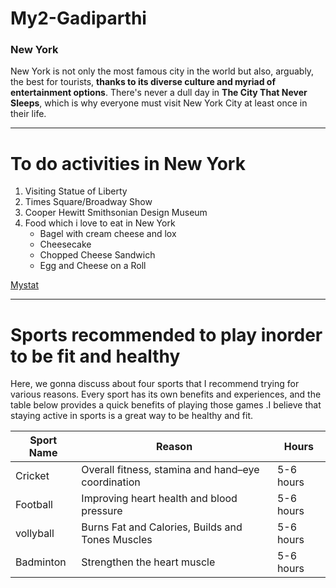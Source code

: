 # My2-Gadiparthi
### New York

New York is not only the most famous city in the world but also, arguably, the best for tourists, **thanks to its diverse culture and myriad of entertainment options**. There's never a dull day in **The City That Never Sleeps**, which is why everyone must visit New York City at least once in their life.

---------------
# To do activities in New York

1. Visiting Statue of Liberty
2. Times Square/Broadway Show
3. Cooper Hewitt Smithsonian Design Museum
4. Food which i love to eat in New York 
     * Bagel with cream cheese and lox
     * Cheesecake
     * Chopped Cheese Sandwich 
     * Egg and Cheese on a Roll

[Mystat](MyStats.md)

-----------------------------------
# Sports recommended to play inorder to be fit and healthy

Here, we gonna discuss about four sports that I recommend trying for various reasons. Every sport has its own benefits and experiences, and the table below provides a quick benefits of playing those games .I believe that staying active in sports is a great way to be healthy and fit.

|Sport Name| Reason                          | Hours     |
|----------|---------------------------------|-----------|
|Cricket   | Overall fitness, stamina and hand–eye coordination  | 5-6 hours |
|Football  | Improving heart health and blood pressure | 5-6 hours |
|vollyball | Burns Fat and Calories, Builds and Tones Muscles  | 5-6 hours |
|Badminton | Strengthen the heart muscle  | 5-6 hours |





